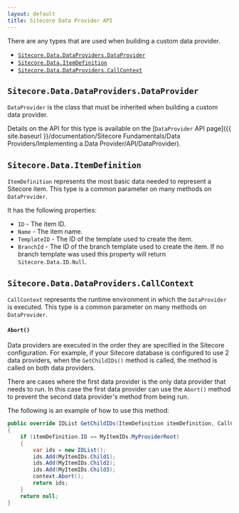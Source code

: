 ```yaml
---
layout: default
title: Sitecore Data Provider API
---
```

There are any types that are used when building a custom data provider.  

* [`Sitecore.Data.DataProviders.DataProvider`](#DataProvider)
* [`Sitecore.Data.ItemDefinition`](#ItemDefinition)
* [`Sitecore.Data.DataProviders.CallContext`](#CallContext)

## <a name="DataProvider">`Sitecore.Data.DataProviders.DataProvider`</a>

`DataProvider` is the class that must be inherited when building a custom data provider.

Details on the API for this type is available on the [`DataProvider` API page]({{ site.baseurl }}/documentation/Sitecore Fundamentals/Data Providers/Implementing a Data Provider/API/DataProvider).

## <a name="ItemDefinition">`Sitecore.Data.ItemDefinition`</a>

`ItemDefinition` represents the most basic data needed to represent a Sitecore item. This type is a common parameter on many methods on `DataProvider`. 

It has the following properties:

* `ID` - The item ID.
* `Name` - The item name. 
* `TemplateID` - The ID of the template used to create the item.
* `BranchId` - The ID of the branch template used to create the item. If no branch template was used this property will return `Sitecore.Data.ID.Null`.

## <a name="CallContext">`Sitecore.Data.DataProviders.CallContext`</a>

`CallContext` represents the runtime environment in which the `DataProvider` is executed. This type is a common parameter on many methods on `DataProvider`.

#### `Abort()`

Data providers are executed in the order they are specified in the Sitecore configuration. For example, if your Sitecore database is configured to use 2 data providers, when the `GetChildIDs()` method is called, the method is called on both data providers.

There are cases where the first data provider is the only data provider that needs to run. In this case the first data provider can use the `Abort()` method to prevent the second data provider's method from being run.

The following is an example of how to use this method:

```c#
public override IDList GetChildIDs(ItemDefinition itemDefinition, CallContext context)
{
    if (itemDefinition.ID == MyItemIDs.MyProviderRoot)
    {
		var ids = new IDList();
		ids.Add(MyItemIDs.Child1);
		ids.Add(MyItemIDs.Child2);
		ids.Add(MyItemIDs.Child3);
		context.Abort();
		return ids;
    }
    return null;
}
```

